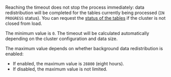 Reaching the timeout does not stop the process immediately: data redistribution will be completed for the tables currently being processed (`IN PROGRESS` status). You can request the [status of the tables](../../../../managed-greenplum/operations/cluster-expand.md#redistribute-monitoring) if the cluster is not closed from load.

The minimum value is `0`. The timeout will be calculated automatically depending on the cluster configuration and data size.

The maximum value depends on whether background data redistribution is enabled:

* If enabled, the maximum value is `28800` (eight hours).
* If disabled, the maximum value is not limited.
